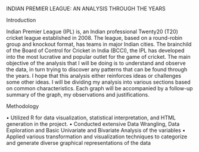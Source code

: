 INDIAN PREMIER LEAGUE: AN ANALYSIS THROUGH THE YEARS

Introduction

Indian Premier League (IPL) is, an Indian professional Twenty20 (T20) cricket league established in 2008. The league, based on a round-robin group and knockout format, has teams in major Indian cities. The brainchild of the Board of Control for Cricket in India (BCCI), the IPL has developed into the most lucrative and popular outlet for the game of cricket. The main objective of the analysis that I will be doing is to understand and observe the data, in turn trying to discover any patterns that can be found through the years. I hope that this analysis either reinforces ideas or challenges some other ideas. I will be dividing my analysis into various sections based on common characteristics. Each graph will be accompanied by a follow-up summary of the graph, my observations and justifications.


Methodology

• Utilized R for data visualization, statistical interpretation, and HTML generation in the project.
• Conducted extensive Data Wrangling, Data Exploration and Basic Univariate and Bivariate Analysis of the variables
• Applied various transformation and visualization techniques to categorize and generate diverse graphical representations of the data
